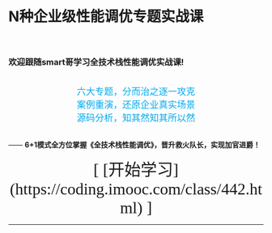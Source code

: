 # N种企业级性能调优专题实战课

<br>

### 欢迎跟随smart哥学习全技术栈性能调优实战课!

<br>

<center><font Size=4 color=#00aaee face="微软雅黑">六大专题，分而治之逐一攻克</font></center>

<center><font Size=4 color=#00aaee face="微软雅黑">案例重演，还原企业真实场景</font></center>

<center><font Size=4 color=#00aaee face="微软雅黑">源码分析，知其然知其所以然</font></center>

<br>

—— **6+1模式全方位掌握《全技术栈性能调优》，晋升救火队长，实现加官进爵！**  

<center><font Size=6 face="微软雅黑">[ [开始学习](https://coding.imooc.com/class/442.html) ]</font></center>

<hr />

